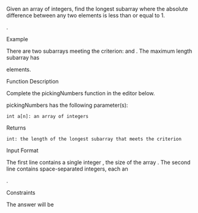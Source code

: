 Given an array of integers, find the longest subarray where the absolute difference between any two elements is less than or equal to 1.

.

Example

There are two subarrays meeting the criterion: and . The maximum length subarray has

elements.

Function Description

Complete the pickingNumbers function in the editor below.

pickingNumbers has the following parameter(s):

    int a[n]: an array of integers

Returns

    int: the length of the longest subarray that meets the criterion

Input Format

The first line contains a single integer
, the size of the array .
The second line contains space-separated integers, each an

.

Constraints

The answer will be 
